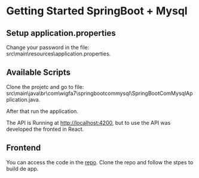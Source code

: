 # Getting Started SpringBoot + Mysql

## Setup application.properties

Change your password in the file: src\main\resources\application.properties.

## Available Scripts

Clone the projetc and go to file: src\main\java\br\com\wigfa7\springbootcommysql\SpringBootComMysqlApplication.java.

After that run the application.

The API is Running at [http://localhost:4200](http://localhost:4200), but to use the API was developed the fronted in React.

## Frontend

You can access the code in the [repo](https://github.com/willamys/spring-boot-ui-react).
Clone the repo and follow the stpes to build de app.
